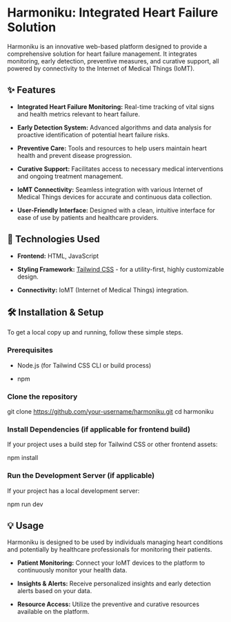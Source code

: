 # Harmoniku: Integrated Heart Failure Solution

Harmoniku is an innovative web-based platform designed to provide a comprehensive solution for heart failure management. It integrates monitoring, early detection, preventive measures, and curative support, all powered by connectivity to the Internet of Medical Things (IoMT).

## ✨ Features

* **Integrated Heart Failure Monitoring:** Real-time tracking of vital signs and health metrics relevant to heart failure.

* **Early Detection System:** Advanced algorithms and data analysis for proactive identification of potential heart failure risks.

* **Preventive Care:** Tools and resources to help users maintain heart health and prevent disease progression.

* **Curative Support:** Facilitates access to necessary medical interventions and ongoing treatment management.

* **IoMT Connectivity:** Seamless integration with various Internet of Medical Things devices for accurate and continuous data collection.

* **User-Friendly Interface:** Designed with a clean, intuitive interface for ease of use by patients and healthcare providers.

## 🚀 Technologies Used

* **Frontend:** HTML, JavaScript

* **Styling Framework:** [Tailwind CSS](https://tailwindcss.com/) - for a utility-first, highly customizable design.

* **Connectivity:** IoMT (Internet of Medical Things) integration.

## 🛠️ Installation & Setup

To get a local copy up and running, follow these simple steps.

### Prerequisites

* Node.js (for Tailwind CSS CLI or build process)

* npm 

### Clone the repository

git clone https://github.com/your-username/harmoniku.git
cd harmoniku

### Install Dependencies (if applicable for frontend build)

If your project uses a build step for Tailwind CSS or other frontend assets:

npm install

### Run the Development Server (if applicable)

If your project has a local development server:

npm run dev

## 💡 Usage

Harmoniku is designed to be used by individuals managing heart conditions and potentially by healthcare professionals for monitoring their patients.

* **Patient Monitoring:** Connect your IoMT devices to the platform to continuously monitor your health data.

* **Insights & Alerts:** Receive personalized insights and early detection alerts based on your data.

* **Resource Access:** Utilize the preventive and curative resources available on the platform.
